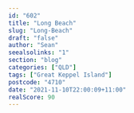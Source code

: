 ```yaml
---
id: "602"
title: "Long Beach"
slug: "Long-Beach"
draft: "false"
author: "Sean"
seealsolinks: "1"
section: "blog"
categories: ["QLD"]
tags: ["Great Keppel Island"]
postcode: "4710"
date: "2021-11-10T22:00:09+11:00"
realScore: 90
---
```

